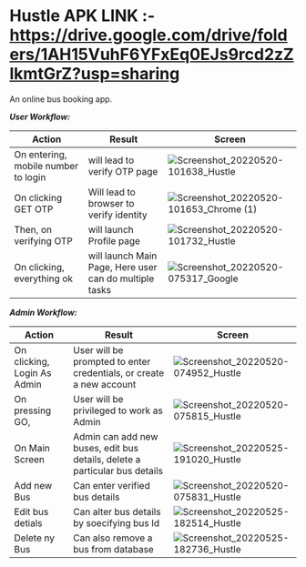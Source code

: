 # Hustle APK LINK :- https://drive.google.com/drive/folders/1AH15VuhF6YFxEq0EJs9rcd2zZlkmtGrZ?usp=sharing
An online bus booking app.

_**User Workflow:**_

| Action |  Result | Screen |
| ------ | ------- | ------ | 
|On entering, mobile number to login | will lead to verify OTP page | ![Screenshot_20220520-101638_Hustle](https://user-images.githubusercontent.com/74559962/184584046-dc0d7893-9921-4779-a2cb-bad029b53f1e.jpg) |
| On clicking GET OTP | Will lead to browser to verify identity | ![Screenshot_20220520-101653_Chrome (1)](https://user-images.githubusercontent.com/74559962/184584166-cc182f7a-cb6c-4170-8200-2c04f7f2bc54.jpg) |
| Then, on verifying OTP | will launch Profile page | ![Screenshot_20220520-101732_Hustle](https://user-images.githubusercontent.com/74559962/184584234-dae107db-a9fd-44f7-820e-878df6f424f8.jpg) |
| On clicking, everything ok | will launch Main Page, Here user can do multiple tasks | ![Screenshot_20220520-075317_Google](https://user-images.githubusercontent.com/74559962/184586338-1cf2adc7-0619-4f03-a34f-07d57531df22.jpg) | 











_**Admin Workflow:**_

| Action |  Result | Screen |
| ------ | ------- | ------ |
| On clicking, Login As Admin | User will be prompted to enter credentials, or create a new account | ![Screenshot_20220520-074952_Hustle](https://user-images.githubusercontent.com/74559962/184582655-ee47f6a3-763a-4a4e-97ad-a11ad87d113b.jpg) |
| On pressing GO, | User will be privileged to work as Admin | ![Screenshot_20220520-075815_Hustle](https://user-images.githubusercontent.com/74559962/184582911-d94035f4-dbf5-4d46-bfbd-5e2c8dcb7382.jpg) |
| On Main Screen | Admin can add new buses, edit bus details, delete a particular bus details | ![Screenshot_20220525-191020_Hustle](https://user-images.githubusercontent.com/74559962/184583351-646daada-42d1-4cfb-bc3d-28663cd5c91b.jpg) |
| Add new Bus | Can enter verified bus details | ![Screenshot_20220520-075831_Hustle](https://user-images.githubusercontent.com/74559962/184583549-78adc38d-94b8-490e-8e22-f6238a1f4c06.jpg) |
| Edit bus detials | Can alter bus details by soecifying bus Id | ![Screenshot_20220525-182514_Hustle](https://user-images.githubusercontent.com/74559962/184583443-9a1119e8-390a-4785-86b5-9ce3ba3354da.jpg) |
| Delete ny Bus | Can also remove a bus from database | ![Screenshot_20220525-182736_Hustle](https://user-images.githubusercontent.com/74559962/184583487-27569a39-0041-46f3-a70e-ed84fabe2924.jpg) |

